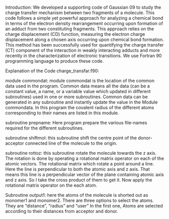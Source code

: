 Introduction:
We developed a supporting code of Gaussian 09 to study the charge transfer mechanism between two fragments of a molecule. This code follows a simple yet powerful approach for analyzing a chemical bond in terms of the electron density rearrangement occurring upon formation of an adduct from two constituting fragments. This approach relies on the charge displacement (CD) function, measuring the electron charge displacement along a chosen axis occurring upon chemical bond formation. This method has been successfully used for quantifying the charge transfer (CT) component of the interaction in weakly interacting adducts and more recently in the characterization of electronic transitions. 
We use Fortran 90 programming language to produce these code.

Explanation of the Code charge_transfar.f90:

module commondat:  module commondat is the location of the common data used in the program.  Common data means all the data (can be a constant value, a name, or a variable value which updated in different subroutines) used in one or more subroutines. Common data can be generated in any subroutine and instantly update the value in the Module commondata.  In this program the covalent radius of the different atoms corresponding to their names are listed in this module. 

subroutine prepname: Here program prepare the various file-names required for the different subroutines. 

subroutine shiftmol: this subroutine shift the centre point of the donor-acceptor connected line of the molecule to the origin. 

subroutine rottoz: this subroutine rotate the molecule towards the z axis. The rotation is done by operating a rotational matrix operator on each of the atomic vectors. The rotational matrix which rotate a point around a line. Here the line is perpendicular to both the atomic axis and z axis. That means this line is a perpendicular vector of the plane containing atomic axis and z axis. So I take the cross product of them to get it. Now apply the rotational matrix operator on the each atom. 

Subroutine output1: here the atoms of the molecule is shorted out as monomer1 and monomer2. There are three options to select the atoms. They are “distance”, “radius” and “user”
In the first one, Atoms are selected according to their distances from acceptor and donor. 
